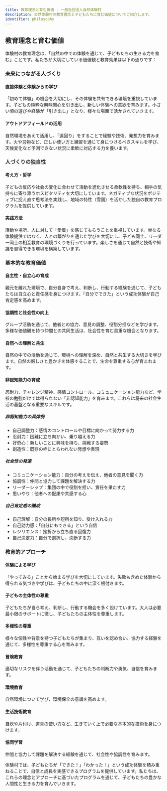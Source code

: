 ```yaml
---
title: 教育理念と育む価値 - 一般社団法人自然体験村
description: 自然体験村の教育理念と子どもたちに育む価値についてご紹介します。
identifier: philosophy
---
```


## 教育理念と育む価値

体験村の教育理念は、「自然の中での体験を通じて、子どもたちの生きる力を育む」ことです。私たちが大切にしている価値観と教育効果は以下の通りです：

### 未来につながる人づくり

#### 直接体験と体験からの学び
「初めて体験」の機会を大切にし、その体験を共有できる環境を重視しています。子どもの純粋な興味関心を引き出し、新しい体験への意欲を育みます。小さい頃の遊びや経験が「引き出し」となり、様々な場面で活かされていきます。

#### アウトドアフィールドの活用
自然環境をあえて活用し、「遠回り」をすることで経験や技術、発想力を育みます。火や刃物など、正しい使い方と練習を通じて身につけるべきスキルを学び、天候変化など予測できない状況に柔軟に対応する力を養います。

### 人づくりの独自性

#### 考え方・哲学
子どもの反応や社会の変化に合わせて活動を進化させる柔軟性を持ち、相手の気持ちに寄り添うホスピタリティを大切にしています。ネガティブな状況をポジティブに捉え直す思考法を実践し、地域の特性（雪国）を活かした独自の教育プログラムを提供しています。

#### 実践方法
活動や場所、人に対して「愛着」を感じてもらうことを重視しています。単なる体験提供ではなく、人との繋がりを通じた学びを大切にし、子ども同士、リーダー同士の相互教育の環境づくりを行っています。楽しさを通じて自然と技術や知識を習得できる環境を構築しています。

### 基本的な教育価値

#### 自主性・自立心の育成
親元を離れた環境で、自分自身で考え、判断し、行動する経験を通じて、子どもたちは自立心と責任感を身につけます。「自分でできた」という成功体験が自己肯定感を高めます。

#### 協調性と社会性の向上
グループ活動を通じて、他者との協力、意見の調整、役割分担などを学びます。多様な価値観を持つ仲間との共同生活は、社会性を育む貴重な機会となります。

#### 自然への理解と共生
自然の中での活動を通じて、環境への理解を深め、自然と共生する大切さを学びます。自然の厳しさと豊かさを体感することで、生命を尊重する心が育まれます。

#### 非認知能力の育成
忍耐力、チャレンジ精神、感情コントロール、コミュニケーション能力など、学校の勉強だけでは得られない「非認知能力」を育みます。これらは将来の社会生活の基盤となる重要なスキルです。

##### 非認知能力の具体例
- 自己調整力：感情のコントロールや目標に向かって努力する力
- 忍耐力：困難に立ち向かい、乗り越える力
- 好奇心：新しいことに興味を持ち、挑戦する姿勢
- 創造性：既存の枠にとらわれない発想や表現

##### 社会性の発達
- コミュニケーション能力：自分の考えを伝え、他者の意見を聞く力
- 協調性：仲間と協力して課題を解決する力
- リーダーシップ：集団の中で役割を担い、責任を果たす力
- 思いやり：他者への配慮や共感する心

##### 自己肯定感の醸成
- 自己理解：自分の長所や短所を知り、受け入れる力
- 自己効力感：「自分にもできる」という自信
- レジリエンス：挫折から立ち直る回復力
- 自己決定力：自分で選択し、決断する力

### 教育的アプローチ

#### 体験による学び
「やってみる」ことから始まる学びを大切にしています。失敗も含めた体験から得られる気づきや学びは、子どもたちの中に深く根付きます。

#### 子どもの主体性の尊重
子どもたちが自ら考え、判断し、行動する機会を多く設けています。大人は必要最小限のサポートに徹し、子どもたちの主体性を尊重します。

#### 多様性の尊重
様々な個性や背景を持つ子どもたちが集まり、互いを認め合い、協力する経験を通じて、多様性を尊重する心を育みます。

#### 冒険教育
適切なリスクを伴う活動を通じて、子どもたちの判断力や勇気、自信を育みます。

#### 環境教育
自然環境について学び、環境保全の意識を高めます。

#### 生活技術教育
自炊や片付け、道具の使い方など、生きていく上で必要な基本的な技術を身につけます。

#### 協同学習
仲間と協力して課題を解決する経験を通じて、社会性や協調性を育みます。

体験村では、子どもたちが「できた！」「わかった！」という成功体験を積み重ねることで、自信と成長を実感できるプログラムを提供しています。私たちは、これらの理念とアプローチに基づいたプログラムを通じて、子どもたちの豊かな人間性と生きる力を育んでいきます。
